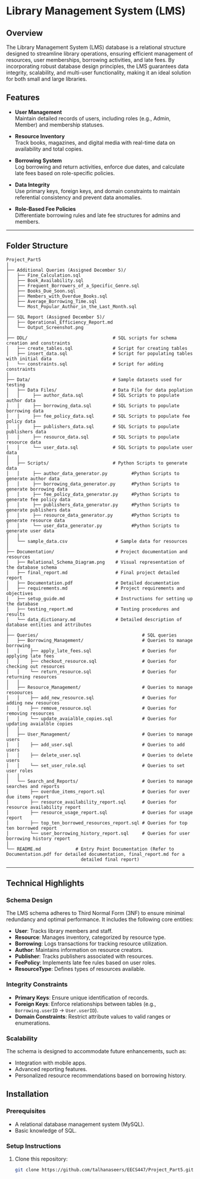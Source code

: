 # Library Management System (LMS)

## Overview
The Library Management System (LMS) database is a relational structure designed to streamline library operations, ensuring efficient management of resources, user memberships, borrowing activities, and late fees. By incorporating robust database design principles, the LMS guarantees data integrity, scalability, and multi-user functionality, making it an ideal solution for both small and large libraries.

## Features
- **User Management**  
  Maintain detailed records of users, including roles (e.g., Admin, Member) and membership statuses.

- **Resource Inventory**  
  Track books, magazines, and digital media with real-time data on availability and total copies.

- **Borrowing System**  
  Log borrowing and return activities, enforce due dates, and calculate late fees based on role-specific policies.

- **Data Integrity**  
  Use primary keys, foreign keys, and domain constraints to maintain referential consistency and prevent data anomalies.

- **Role-Based Fee Policies**  
  Differentiate borrowing rules and late fee structures for admins and members.

---

## **Folder Structure**
```
Project_Part5
│
├── Additional Queries (Assigned December 5)/
│   ├── Fine_Calculation.sql
│   ├── Book_Availability.sql
│   ├── Frequent_Borrowers_of_a_Specific_Genre.sql
│   ├── Books_Due_Soon.sql
│   ├── Members_with_Overdue_Books.sql
│   ├── Average_Borrowing_Time.sql
│   └── Most_Popular_Author_in_the_Last_Month.sql
│
├── SQL Report (Assigned December 5)/
│   ├── Operational_Efficiency_Report.md
│   └── Output_Screenshot.png
│
├── DDL/                                # SQL scripts for schema creation and constraints
│   ├── create_tables.sql               # Script for creating tables
│   ├── insert_data.sql                 # Script for populating tables with initial data
│   └── constraints.sql                 # Script for adding constraints
│
├── Data/                               # Sample datasets used for testing
│   ├── Data Files/                     # Data File for data poplation
│   │     ├── author_data.sql           # SQL Scripts to populate author data
│   │     ├── borrowing_data.sql        # SQL Scripts to populate borrowing data
│   │     ├── fee_policy_data.sql       # SQL Scripts to populate fee policy data
│   │     ├── publishers_data.sql       # SQL Scripts to populate publishers data
│   │     ├── resource_data.sql         # SQL Scripts to populate resource data
│   │     └── user_data.sql             # SQL Scripts to populate user data
│   │
│   ├── Scripts/                        # Python Scripts to generate data
│   │     ├── author_data_generator.py         #Python Scripts to generate author data
│   │     ├── borrowing_data_generator.py      #Python Scripts to generate borrowing data
│   │     ├── fee_policy_data_generator.py     #Python Scripts to generate fee policy data
│   │     ├── publishers_data_generator.py     #Python Scripts to generate publishers data
│   │     ├── resource_data_generator.py       #Python Scripts to generate resource data
│   │     └── user_data_generator.py           #Python Scripts to generate user data
│   │
│   └── sample_data.csv                  # Sample data for resources
│
├── Documentation/                       # Project documentation and resources
│   ├── Relational_Schema_Diagram.png    # Visual representation of the database schema
│   ├── final_report.md                  # Final project detailed report
│   ├── Documentation.pdf                # Detailed documentation
│   ├── requirements.md                  # Project requirements and objectives
│   ├── setup_guide.md                   # Instructions for setting up the database
│   ├── testing_report.md                # Testing procedures and results
│   └── data_dictionary.md               # Detailed description of database entities and attributes
│   
├── Queries/                                       # SQL queries
│   ├── Borrowing_Management/                      # Queries to manage borrowing 
│   │    ├── apply_late_fees.sql                   # Queries for applying late fees
│   │    ├── checkout_resource.sql                 # Queries for checking out resources
│   │    └── return_resource.sql                   # Queries for returning resources
│   │
│   ├── Resource_Management/                       # Queries to manage resoources
│   │    ├── add_new_resource.sql                  # Queries for adding new resources
│   │    ├── remove_resource.sql                   # Queries for removing resources
│   │    └── update_avaialble_copies.sql           # Queries for updating avaialble copies
│   │
│   ├── User_Management/                           # Queries to manage users
│   │    ├── add_user.sql                          # Queries to add users
│   │    ├── delete_user.sql                       # Queries to delete users
│   │    └── set_user_role.sql                     # Queries to set user roles
│   │
│   └── Search_and_Reports/                        # Queries to manage searches and reports
│        ├── overdue_items_report.sql              # Queries for over due items report
│        ├── resource_availability_report.sql      # Queries for resource availability report
│        ├── resource_usage_report.sql             # Queries for usage report
│        ├── top_ten_borrowed_resources_report.sql # Queries for top ten borrowed report
│        └── user_borrowing_history_report.sql     # Queries for user borrowing history report
│
└── README.md             # Entry Point Documentation (Refer to Documentation.pdf for detailed documentation, final_report.md for a
                            detailed final report)
```

---

## Technical Highlights
### Schema Design
The LMS schema adheres to Third Normal Form (3NF) to ensure minimal redundancy and optimal performance. It includes the following core entities:
- **User**: Tracks library members and staff.
- **Resource**: Manages inventory, categorized by resource type.
- **Borrowing**: Logs transactions for tracking resource utilization.
- **Author**: Maintains information on resource creators.
- **Publisher**: Tracks publishers associated with resources.
- **FeePolicy**: Implements late fee rules based on user roles.
- **ResourceType**: Defines types of resources available.

### Integrity Constraints
- **Primary Keys**: Ensure unique identification of records.
- **Foreign Keys**: Enforce relationships between tables (e.g., `Borrowing.userID` → `User.userID`).
- **Domain Constraints**: Restrict attribute values to valid ranges or enumerations.

### Scalability
The schema is designed to accommodate future enhancements, such as:
- Integration with mobile apps.
- Advanced reporting features.
- Personalized resource recommendations based on borrowing history.

## Installation
### Prerequisites
- A relational database management system (MySQL).
- Basic knowledge of SQL.

### Setup Instructions
1. Clone this repository:  
   ```bash
   git clone https://github.com/talhanaseers/EECS447/Project_Part5.git
